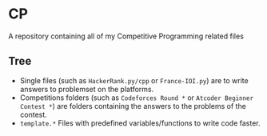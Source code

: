 # CP

A repository containing all of my Competitive Programming related files

## Tree
* Single files (such as `HackerRank.py/cpp` or `France-IOI.py`) are to write answers to problemset on the platforms.
* Competitions folders (such as `Codeforces Round *` or `Atcoder Beginner Contest *`) are folders containing the answers to the problems of the contest.
* `template.*` Files with predefined variables/functions to write code faster.